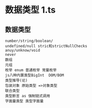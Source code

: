 # 数据类型 1.ts
##  数据类型
    number/string/boolean/
    undefined/null stric和strictNullChecks
    anuy/unknow/void
    never
    数组
    元组
    枚举 enum 普通枚举 常量枚举
    js八种内置类型BigInt  DOM/BOM
    类型推导(论)
    包装对象 原始类型 =>对象类型
    联合类型
    类型断言 as 强制链式调用
    字面量类型 类型字面量
